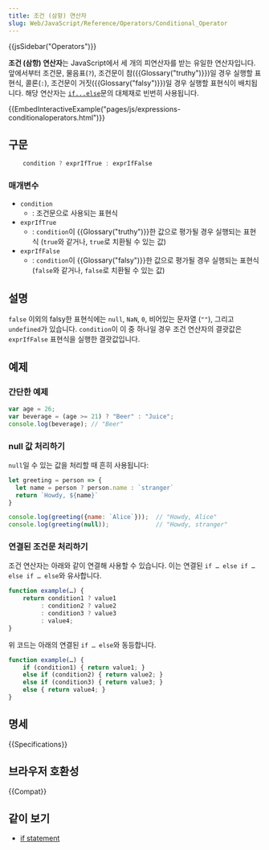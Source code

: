 ```yaml
---
title: 조건 (삼항) 연산자
slug: Web/JavaScript/Reference/Operators/Conditional_Operator
---
```


{{jsSidebar("Operators")}}

**조건 (삼항) 연산자**는 JavaScript에서 세 개의 피연산자를 받는 유일한 연산자입니다. 앞에서부터 조건문, 물음표(`?`), 조건문이 참({{Glossary("truthy")}})일 경우 실행할 표현식, 콜론(`:`), 조건문이 거짓({{Glossary("falsy")}})일 경우 실행할 표현식이 배치됩니다. 해당 연산자는 [`if...else`](/ko/docs/Web/JavaScript/Reference/Statements/if...else)문의 대체재로 빈번히 사용됩니다.

{{EmbedInteractiveExample("pages/js/expressions-conditionaloperators.html")}}

## 구문

```js
    condition ? exprIfTrue : exprIfFalse
```

### 매개변수

- `condition`
  - : 조건문으로 사용되는 표현식
- `exprIfTrue`
  - : `condition`이 {{Glossary("truthy")}}한 값으로 평가될 경우 실행되는 표현식 (`true`와 같거나, `true`로 치환될 수 있는 값)
- `exprIfFalse`
  - : `condition`이 {{Glossary("falsy")}}한 값으로 평가될 경우 실행되는 표현식 (`false`와 같거나, `false`로 치환될 수 있는 값)

## 설명

`false` 이외의 falsy한 표현식에는 `null`, `NaN`, `0`, 비어있는 문자열 (`""`), 그리고 `undefined`가 있습니다. `condition`이 이 중 하나일 경우 조건 연산자의 결괏값은 `exprIfFalse` 표현식을 실행한 결괏값입니다.

## 예제

### 간단한 예제

```js
var age = 26;
var beverage = (age >= 21) ? "Beer" : "Juice";
console.log(beverage); // "Beer"
```

### null 값 처리하기

`null`일 수 있는 값을 처리할 때 흔히 사용됩니다:

```js
let greeting = person => {
  let name = person ? person.name : `stranger`
  return `Howdy, ${name}`
}

console.log(greeting({name: `Alice`}));  // "Howdy, Alice"
console.log(greeting(null));             // "Howdy, stranger"
```

### 연결된 조건문 처리하기

조건 연산자는 아래와 같이 연결해 사용할 수 있습니다. 이는 연결된 `if … else if … else if … else`와 유사합니다.

```js
function example(…) {
    return condition1 ? value1
         : condition2 ? value2
         : condition3 ? value3
         : value4;
}
```

위 코드는 아래의 연결된 `if … else`와 동등합니다.

```js
function example(…) {
    if (condition1) { return value1; }
    else if (condition2) { return value2; }
    else if (condition3) { return value3; }
    else { return value4; }
}
```

## 명세

{{Specifications}}

## 브라우저 호환성

{{Compat}}

## 같이 보기

- [if statement](/ko/docs/Web/JavaScript/Reference/Statements/if...else)
